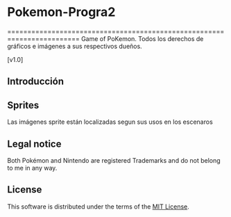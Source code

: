 # Pokemon-Progra2
========================================================================
Game of PoKemon. Todos los derechos de gráficos e imágenes a sus respectivos dueños.

[v1.0]

Introducción
------------------------------------------------------------------------


Sprites
------------------------------------------------------------------------
Las imágenes sprite están localizadas segun sus usos en los escenaros


 Legal notice
------------------------------------------------------------------------
Both Pokémon and Nintendo are registered Trademarks and do not belong to me in any way.

License
------------------------------------------------------------------------

This software is distributed under the terms of the [MIT License][9].

  [9]: https://github.com/brayancruces/Pokemon-Progra2/blob/master/LICENSE
